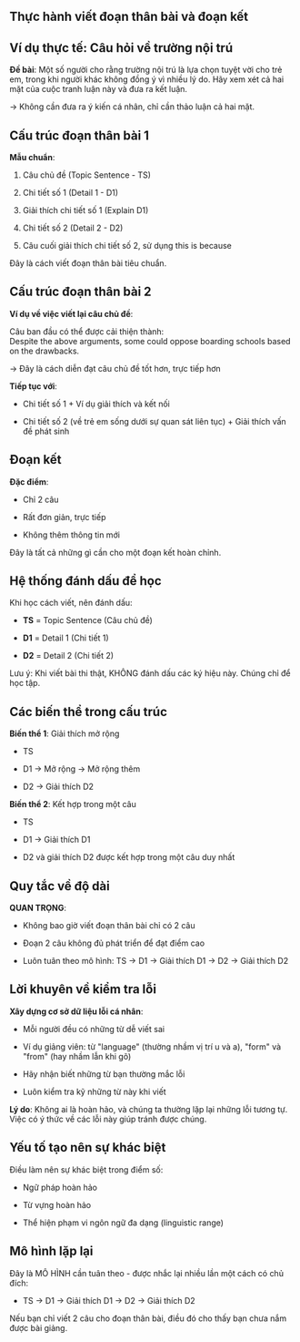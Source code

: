 ## Thực hành viết đoạn thân bài và đoạn kết

## Ví dụ thực tế: Câu hỏi về trường nội trú

**Đề bài**: Một số người cho rằng trường nội trú là lựa chọn tuyệt vời cho trẻ em, trong khi người khác không đồng ý vì nhiều lý do. Hãy xem xét cả hai mặt của cuộc tranh luận này và đưa ra kết luận.

→ Không cần đưa ra ý kiến cá nhân, chỉ cần thảo luận cả hai mặt.

## Cấu trúc đoạn thân bài 1

**Mẫu chuẩn**:

1. Câu chủ đề (Topic Sentence - TS)
    
2. Chi tiết số 1 (Detail 1 - D1)
    
3. Giải thích chi tiết số 1 (Explain D1)
    
4. Chi tiết số 2 (Detail 2 - D2)
    
5. Câu cuối giải thích chi tiết số 2, sử dụng this is because﻿
    

Đây là cách viết đoạn thân bài tiêu chuẩn.

## Cấu trúc đoạn thân bài 2

**Ví dụ về việc viết lại câu chủ đề**:

Câu ban đầu có thể được cải thiện thành:  
Despite the above arguments, some could oppose boarding schools based on the drawbacks.﻿

→ Đây là cách diễn đạt câu chủ đề tốt hơn, trực tiếp hơn

**Tiếp tục với**:

- Chi tiết số 1 + Ví dụ giải thích và kết nối
    
- Chi tiết số 2 (về trẻ em sống dưới sự quan sát liên tục) + Giải thích vấn đề phát sinh
    

## Đoạn kết

**Đặc điểm**:

- Chỉ 2 câu
    
- Rất đơn giản, trực tiếp
    
- Không thêm thông tin mới
    

Đây là tất cả những gì cần cho một đoạn kết hoàn chỉnh.

## Hệ thống đánh dấu để học

Khi học cách viết, nên đánh dấu:

- **TS** = Topic Sentence (Câu chủ đề)
    
- **D1** = Detail 1 (Chi tiết 1)
    
- **D2** = Detail 2 (Chi tiết 2)
    

Lưu ý: Khi viết bài thi thật, KHÔNG đánh dấu các ký hiệu này. Chúng chỉ để học tập.

## Các biến thể trong cấu trúc

**Biến thể 1**: Giải thích mở rộng

- TS
    
- D1 → Mở rộng → Mở rộng thêm
    
- D2 → Giải thích D2
    

**Biến thể 2**: Kết hợp trong một câu

- TS
    
- D1 → Giải thích D1
    
- D2 và giải thích D2 được kết hợp trong một câu duy nhất
    

## Quy tắc về độ dài

**QUAN TRỌNG**:

- Không bao giờ viết đoạn thân bài chỉ có 2 câu
    
- Đoạn 2 câu không đủ phát triển để đạt điểm cao
    
- Luôn tuân theo mô hình: TS → D1 → Giải thích D1 → D2 → Giải thích D2
    

## Lời khuyên về kiểm tra lỗi

**Xây dựng cơ sở dữ liệu lỗi cá nhân**:

- Mỗi người đều có những từ dễ viết sai
    
- Ví dụ giảng viên: từ "language" (thường nhầm vị trí u và a), "form" và "from" (hay nhầm lẫn khi gõ)
    
- Hãy nhận biết những từ bạn thường mắc lỗi
    
- Luôn kiểm tra kỹ những từ này khi viết
    

**Lý do**: Không ai là hoàn hảo, và chúng ta thường lặp lại những lỗi tương tự. Việc có ý thức về các lỗi này giúp tránh được chúng.

## Yếu tố tạo nên sự khác biệt

Điều làm nên sự khác biệt trong điểm số:

- Ngữ pháp hoàn hảo
    
- Từ vựng hoàn hảo
    
- Thể hiện phạm vi ngôn ngữ đa dạng (linguistic range)
    

## Mô hình lặp lại

Đây là MÔ HÌNH cần tuân theo - được nhắc lại nhiều lần một cách có chủ đích:

- TS → D1 → Giải thích D1 → D2 → Giải thích D2
    

Nếu bạn chỉ viết 2 câu cho đoạn thân bài, điều đó cho thấy bạn chưa nắm được bài giảng.